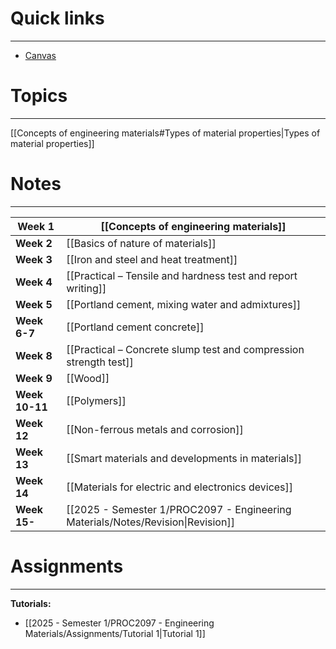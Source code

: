 # Quick links
---

- [Canvas](https://rmit.instructure.com/courses/143097)

# Topics
---

[[Concepts of engineering materials#Types of material properties|Types of material properties]]

# Notes
---

| **Week 1**     | [[Concepts of engineering materials]]                                           |
| -------------- | ------------------------------------------------------------------------------- |
| **Week 2**     | [[Basics of nature of materials]]                                               |
| **Week 3**     | [[Iron and steel and heat treatment]]                                           |
| **Week 4**     | [[Practical – Tensile and hardness test and report writing]]                    |
| **Week 5**     | [[Portland cement, mixing water and admixtures]]                                |
| **Week 6-7**   | [[Portland cement concrete]]                                                    |
| **Week 8**     | [[Practical – Concrete slump test and compression strength test]]               |
| **Week 9**     | [[Wood]]                                                                        |
| **Week 10-11** | [[Polymers]]                                                                    |
| **Week 12**    | [[Non-ferrous metals and corrosion]]                                            |
| **Week 13**    | [[Smart materials and developments in materials]]                               |
| **Week 14**    | [[Materials for electric and electronics devices]]                              |
| **Week 15-**   | [[2025 - Semester 1/PROC2097 - Engineering Materials/Notes/Revision\|Revision]] |

# Assignments
---

**Tutorials:**
- [[2025 - Semester 1/PROC2097 - Engineering Materials/Assignments/Tutorial 1|Tutorial 1]]

